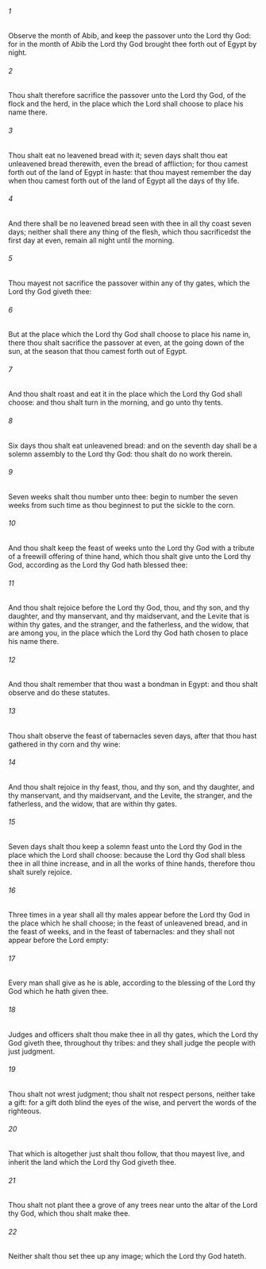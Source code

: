 ###### 1
Observe the month of Abib, and keep the passover unto the Lord thy God: for in the month of Abib the Lord thy God brought thee forth out of Egypt by night.

###### 2
Thou shalt therefore sacrifice the passover unto the Lord thy God, of the flock and the herd, in the place which the Lord shall choose to place his name there.

###### 3
Thou shalt eat no leavened bread with it; seven days shalt thou eat unleavened bread therewith, even the bread of affliction; for thou camest forth out of the land of Egypt in haste: that thou mayest remember the day when thou camest forth out of the land of Egypt all the days of thy life.

###### 4
And there shall be no leavened bread seen with thee in all thy coast seven days; neither shall there any thing of the flesh, which thou sacrificedst the first day at even, remain all night until the morning.

###### 5
Thou mayest not sacrifice the passover within any of thy gates, which the Lord thy God giveth thee:

###### 6
But at the place which the Lord thy God shall choose to place his name in, there thou shalt sacrifice the passover at even, at the going down of the sun, at the season that thou camest forth out of Egypt.

###### 7
And thou shalt roast and eat it in the place which the Lord thy God shall choose: and thou shalt turn in the morning, and go unto thy tents.

###### 8
Six days thou shalt eat unleavened bread: and on the seventh day shall be a solemn assembly to the Lord thy God: thou shalt do no work therein.

###### 9
Seven weeks shalt thou number unto thee: begin to number the seven weeks from such time as thou beginnest to put the sickle to the corn.

###### 10
And thou shalt keep the feast of weeks unto the Lord thy God with a tribute of a freewill offering of thine hand, which thou shalt give unto the Lord thy God, according as the Lord thy God hath blessed thee:

###### 11
And thou shalt rejoice before the Lord thy God, thou, and thy son, and thy daughter, and thy manservant, and thy maidservant, and the Levite that is within thy gates, and the stranger, and the fatherless, and the widow, that are among you, in the place which the Lord thy God hath chosen to place his name there.

###### 12
And thou shalt remember that thou wast a bondman in Egypt: and thou shalt observe and do these statutes.

###### 13
Thou shalt observe the feast of tabernacles seven days, after that thou hast gathered in thy corn and thy wine:

###### 14
And thou shalt rejoice in thy feast, thou, and thy son, and thy daughter, and thy manservant, and thy maidservant, and the Levite, the stranger, and the fatherless, and the widow, that are within thy gates.

###### 15
Seven days shalt thou keep a solemn feast unto the Lord thy God in the place which the Lord shall choose: because the Lord thy God shall bless thee in all thine increase, and in all the works of thine hands, therefore thou shalt surely rejoice.

###### 16
Three times in a year shall all thy males appear before the Lord thy God in the place which he shall choose; in the feast of unleavened bread, and in the feast of weeks, and in the feast of tabernacles: and they shall not appear before the Lord empty:

###### 17
Every man shall give as he is able, according to the blessing of the Lord thy God which he hath given thee.

###### 18
Judges and officers shalt thou make thee in all thy gates, which the Lord thy God giveth thee, throughout thy tribes: and they shall judge the people with just judgment.

###### 19
Thou shalt not wrest judgment; thou shalt not respect persons, neither take a gift: for a gift doth blind the eyes of the wise, and pervert the words of the righteous.

###### 20
That which is altogether just shalt thou follow, that thou mayest live, and inherit the land which the Lord thy God giveth thee.

###### 21
Thou shalt not plant thee a grove of any trees near unto the altar of the Lord thy God, which thou shalt make thee.

###### 22
Neither shalt thou set thee up any image; which the Lord thy God hateth.

